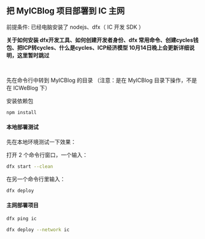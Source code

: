 ## 把 MyICBlog 项目部署到 IC 主网

前提条件:
已经电脑安装了 nodejs、dfx（ IC 开发 SDK ）

**关于如何安装 dfx开发工具、如何创建开发者身份、dfx 常用命令、创建cycles钱包、把ICP转cycles、什么是cycles、ICP经济模型 10月14日晚上会更新详细说明，这里暂时跳过**


<br>

先在命令行中转到 MyICBlog 的目录 （注意：是在 MyICBlog 目录下操作，不是在 ICWeBlog 下）

安装依赖包

```bash
npm install
```

#### 本地部署测试

先在本地环境测试一下效果：

打开 2 个命令行窗口，一个输入：

```bash
dfx start --clean
```

在另一个命令行里输入：

```bash
dfx deploy
```



#### 主网部署项目

```bash
dfx ping ic
```

```bash
dfx deploy --network ic
```
